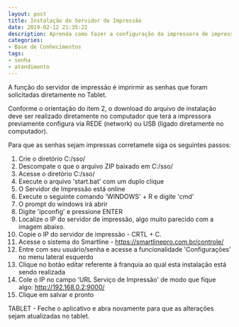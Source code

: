```yaml
---
layout: post
title: Instalação do Servidor de Impressão
date: 2019-02-12 21:35:22
description: Aprenda como fazer a configuração da impressora de impressão
categories: 
- Base de Conhecimentos
tags:
- senha 
- atendimento
---
```


A função do servidor de impressão é imprirmir as senhas que foram solicitadas diretamente no Tablet.

Conforme o orientação do item 2, o download do arquivo de instalação deve ser realizado diretamente no computador que terá a impressora previamente configura via REDE (network) ou USB (ligado diretamente no computador).

Para que as senhas sejam impressas corretamete siga os seguintes passos:

1. Crie o diretório C:/sso/
2. Descompate o que o arquivo ZIP baixado em C:/sso/
3. Acesse o diretório C:/sso/
4. Execute o arquivo 'start.bat' com um duplo clique
5. O Servidor de Impressão está online
6. Execute o seguinte comando 'WINDOWS' + R e digite 'cmd'
7. O prompt do windows irá abrir
8. Digite 'ipconfig' e pressione ENTER
9. Localize o IP do servidor de impressão, algo muito parecido com a imagem abaixo.
10. Copie o IP do servidor de impressão - CRTL + C.
11. Acesse o sistema do Smartline - https://smartlinepro.com.br/controle/
12. Entre com seu usuário/senha e acesse a funcionalidade 'Configurações' no menu lateral esquerdo
13. Clique no botão editar referente à franquia ao qual esta instalação está sendo realizada
14. Cole o IP no campo 'URL Serviço de Impressão' de modo que fique algo: http://192.168.0.2:9000/
15. Clique em salvar e pronto

TABLET - Feche o aplicativo e abra novamente para que as alterações sejam atualizadas no tablet.
